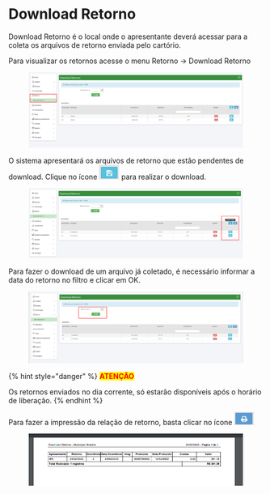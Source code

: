 # Download Retorno

Download Retorno é o local onde o apresentante deverá acessar para a coleta os arquivos de retorno enviada pelo cartório.

Para visualizar os retornos acesse o menu Retorno -> Download Retorno

<figure><img src="../../.gitbook/assets/image (3) (4).png" alt=""><figcaption></figcaption></figure>

O sistema apresentará os arquivos de retorno que estão pendentes de download. Clique no ícone ![](<../../.gitbook/assets/image (66).png>) para realizar o download.&#x20;

<figure><img src="../../.gitbook/assets/image (6) (3).png" alt=""><figcaption></figcaption></figure>

Para fazer o download de um arquivo já coletado, é necessário informar a data do retorno no filtro e clicar em OK.

<figure><img src="../../.gitbook/assets/image (4) (5).png" alt=""><figcaption></figcaption></figure>

{% hint style="danger" %}
<mark style="color:red;">**ATENÇÃO**</mark>

Os retornos enviados no dia corrente, só estarão disponíveis após o horário de liberação.
{% endhint %}

Para fazer a impressão da relação de retorno, basta clicar no ícone ![](<../../.gitbook/assets/image (1) (3).png>)

<figure><img src="../../.gitbook/assets/image (5) (3).png" alt=""><figcaption></figcaption></figure>
